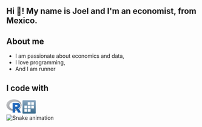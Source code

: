 <h2 align="left"> Hi 👋! My name is Joel and I'm an economist, from Mexico. </h2>

## About me 
  - I am passionate about economics and data,
  - I love programming,
  - And I am runner


<!---
<div align="center">
  <img src="https://github-readme-stats.vercel.app/api?username=JoelCae&hide_title=false&hide_rank=false&show_icons=true&include_all_commits=true&count_private=true&disable_animations=false&theme=dracula&locale=en&hide_border=false" height="150" alt="stats graph"  />
  <img src="https://github-readme-stats.vercel.app/api/top-langs?username=JoelCae&locale=en&hide_title=false&layout=compact&card_width=320&langs_count=5&theme=dracula&hide_border=false" height="150" alt="languages graph"  />
</div>
-->

## I code with
<a href="https://www.r-project.org" target="_blank">
  <img align="left" title="R" alt="R" width="40px" src="./assets/Rlogo.png" />
</a>

<a href="https://www.stata.com" target="_blank">
  <img align="left" title="STATA" alt="STATA" width="40px" src="./assets/STATAlogo.png" />
</a>

<br clear="both">

<img src="https://github.com/maurodesouza/profile-readme-generator/blob/main/public/assets/snake.svg" alt="Snake animation" />

###
